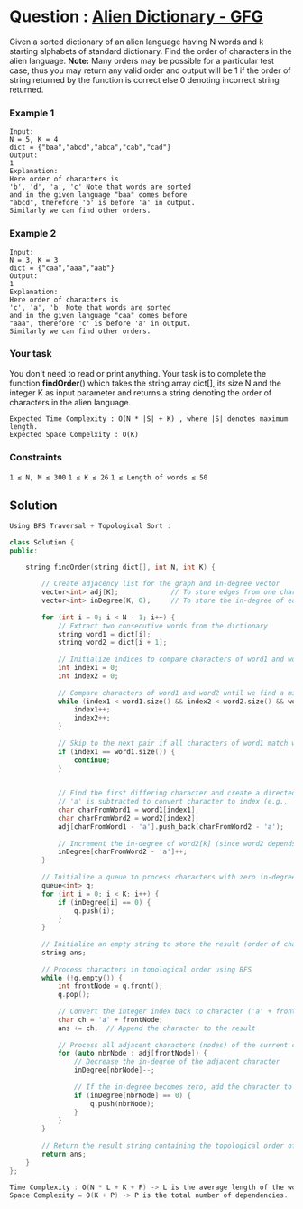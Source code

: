 # Question : [Alien Dictionary - GFG](https://www.geeksforgeeks.org/problems/alien-dictionary/1)

Given a sorted dictionary of an alien language having N words and k starting alphabets of standard dictionary. Find the order of characters in the alien language.
**Note:** Many orders may be possible for a particular test case, thus you may return any valid order and output will be 1 if the order of string returned by the function is correct else 0 denoting incorrect string returned.

### Example 1
```plaintext
Input: 
N = 5, K = 4
dict = {"baa","abcd","abca","cab","cad"}
Output:
1
Explanation:
Here order of characters is 
'b', 'd', 'a', 'c' Note that words are sorted 
and in the given language "baa" comes before 
"abcd", therefore 'b' is before 'a' in output.
Similarly we can find other orders.
```

### Example 2
```plaintext
Input: 
N = 3, K = 3
dict = {"caa","aaa","aab"}
Output:
1
Explanation:
Here order of characters is
'c', 'a', 'b' Note that words are sorted
and in the given language "caa" comes before
"aaa", therefore 'c' is before 'a' in output.
Similarly we can find other orders.
```

### Your task
You don't need to read or print anything. Your task is to complete the function **findOrder**() which takes  the string array dict[], its size N and the integer K as input parameter and returns a string denoting the order of characters in the alien language.

```
Expected Time Complexity : O(N * |S| + K) , where |S| denotes maximum length.
Expected Space Compelxity : O(K)
```

### Constraints
`1 ≤ N, M ≤ 300`
`1 ≤ K ≤ 26`
`1 ≤ Length of words ≤ 50`

## Solution

```Cpp
Using BFS Traversal + Topological Sort :

class Solution {
public:

    string findOrder(string dict[], int N, int K) {
        
        // Create adjacency list for the graph and in-degree vector
        vector<int> adj[K];             // To store edges from one character to another
        vector<int> inDegree(K, 0);     // To store the in-degree of each character
        
        for (int i = 0; i < N - 1; i++) {
            // Extract two consecutive words from the dictionary
            string word1 = dict[i];
            string word2 = dict[i + 1];
            
            // Initialize indices to compare characters of word1 and word2
            int index1 = 0;
            int index2 = 0;
            
            // Compare characters of word1 and word2 until we find a mismatch or reach the end of one of the words
            while (index1 < word1.size() && index2 < word2.size() && word1[index1] == word2[index2]) {
                index1++;
                index2++;
            }
            
            // Skip to the next pair if all characters of word1 match word2
            if (index1 == word1.size()) {
                continue;
            }
            

            // Find the first differing character and create a directed edge from word1's character to word2's character
            // 'a' is subtracted to convert character to index (e.g., 'a' -> 0, 'b' -> 1, ..., 'z' -> 25)
            char charFromWord1 = word1[index1];
            char charFromWord2 = word2[index2];
            adj[charFromWord1 - 'a'].push_back(charFromWord2 - 'a');
            
            // Increment the in-degree of word2[k] (since word2 depends on word1 in the dictionary order)
            inDegree[charFromWord2 - 'a']++;
        }
        
        // Initialize a queue to process characters with zero in-degree (no prerequisites)
        queue<int> q;
        for (int i = 0; i < K; i++) {
            if (inDegree[i] == 0) {
                q.push(i);
            }
        }
        
        // Initialize an empty string to store the result (order of characters)
        string ans;
    
        // Process characters in topological order using BFS
        while (!q.empty()) {
            int frontNode = q.front();
            q.pop();
            
            // Convert the integer index back to character ('a' + frontNode)
            char ch = 'a' + frontNode;
            ans += ch;  // Append the character to the result
            
            // Process all adjacent characters (nodes) of the current character
            for (auto nbrNode : adj[frontNode]) {
                // Decrease the in-degree of the adjacent character
                inDegree[nbrNode]--;
                
                // If the in-degree becomes zero, add the character to the queue for processing
                if (inDegree[nbrNode] == 0) {
                    q.push(nbrNode);
                }
            }
        }
        
        // Return the result string containing the topological order of characters
        return ans;
    }
};

Time Complexity : O(N * L + K + P) -> L is the average length of the words.
Space Complexity = O(K + P) -> P is the total number of dependencies.
```